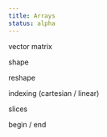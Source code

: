 ```yaml
---
title: Arrays
status: alpha
---
```


vector matrix

shape

reshape

indexing (cartesian / linear)

slices

begin / end


